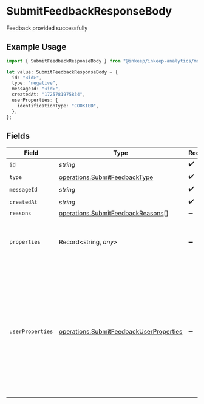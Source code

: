 # SubmitFeedbackResponseBody

Feedback provided successfully

## Example Usage

```typescript
import { SubmitFeedbackResponseBody } from "@inkeep/inkeep-analytics/models/operations";

let value: SubmitFeedbackResponseBody = {
  id: "<id>",
  type: "negative",
  messageId: "<id>",
  createdAt: "1725781975834",
  userProperties: {
    identificationType: "COOKIED",
  },
};
```

## Fields

| Field                                                                                                                                                                    | Type                                                                                                                                                                     | Required                                                                                                                                                                 | Description                                                                                                                                                              |
| ------------------------------------------------------------------------------------------------------------------------------------------------------------------------ | ------------------------------------------------------------------------------------------------------------------------------------------------------------------------ | ------------------------------------------------------------------------------------------------------------------------------------------------------------------------ | ------------------------------------------------------------------------------------------------------------------------------------------------------------------------ |
| `id`                                                                                                                                                                     | *string*                                                                                                                                                                 | :heavy_check_mark:                                                                                                                                                       | N/A                                                                                                                                                                      |
| `type`                                                                                                                                                                   | [operations.SubmitFeedbackType](../../models/operations/submitfeedbacktype.md)                                                                                           | :heavy_check_mark:                                                                                                                                                       | N/A                                                                                                                                                                      |
| `messageId`                                                                                                                                                              | *string*                                                                                                                                                                 | :heavy_check_mark:                                                                                                                                                       | N/A                                                                                                                                                                      |
| `createdAt`                                                                                                                                                              | *string*                                                                                                                                                                 | :heavy_check_mark:                                                                                                                                                       | N/A                                                                                                                                                                      |
| `reasons`                                                                                                                                                                | [operations.SubmitFeedbackReasons](../../models/operations/submitfeedbackreasons.md)[]                                                                                   | :heavy_minus_sign:                                                                                                                                                       | N/A                                                                                                                                                                      |
| `properties`                                                                                                                                                             | Record<string, *any*>                                                                                                                                                    | :heavy_minus_sign:                                                                                                                                                       | A customizable collection of custom properties or attributes.                                                                                                            |
| `userProperties`                                                                                                                                                         | [operations.SubmitFeedbackUserProperties](../../models/operations/submitfeedbackuserproperties.md)                                                                       | :heavy_minus_sign:                                                                                                                                                       | A customizable collection of custom properties or attributes. Some properties have first class support for the Inkeep Portal or Widget and are noted in the description. |